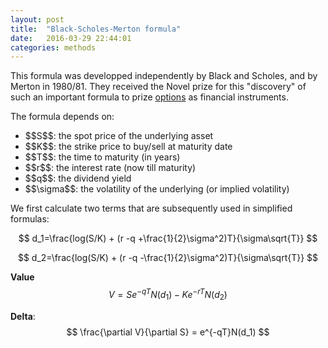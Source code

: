 ```yaml
---
layout: post
title:  "Black-Scholes-Merton formula"
date:   2016-03-29 22:44:01
categories: methods
---
```


This formula was developped independently by Black and Scholes, and by Merton in
1980/81.
They received the Novel prize for this "discovery" of such an important formula
to prize [options](../instruments/options.html) as financial instruments.

The formula depends on:
<ul>
<li>$$S$$: the spot price of the underlying asset</li>
<li>$$K$$: the strike price to buy/sell at maturity date</li>
<li>$$T$$: the time to maturity (in years)</li>
<li>$$r$$: the interest rate (now till maturity)</li>
<li>$$q$$: the dividend yield</li>
<li>$$\sigma$$: the volatility of the underlying (or implied volatility)</li>
</ul>
We first calculate two terms that are subsequently used in simplified formulas:

$$ d_1=\frac{log(S/K) + (r -q +\frac{1}{2}\sigma^2)T}{\sigma\sqrt{T}} $$

$$ d_2=\frac{log(S/K) + (r -q -\frac{1}{2}\sigma^2)T}{\sigma\sqrt{T}} $$

<strong>Value</strong> $$ V=Se^{-qT}N(d_1) - Ke^{-rT}N(d_2) $$

<strong>Delta</strong>: $$ \frac{\partial V}{\partial S} = e^{-qT}N(d_1) $$


